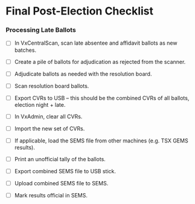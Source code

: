 # Final Post-Election Checklist

### Processing Late Ballots

* [ ] In VxCentralScan, scan late absentee and affidavit ballots as new batches.
* [ ] Create a pile of ballots for adjudication as rejected from the scanner.
* [ ] Adjudicate ballots as needed with the resolution board.
* [ ] Scan resolution board ballots.
* [ ] Export CVRs to USB – this should be the combined CVRs of all ballots, election night + late.
* [ ] In VxAdmin, clear all CVRs.
* [ ] Import the new set of CVRs.
* [ ] If applicable, load the SEMS file from other machines (e.g. TSX GEMS results).
* [ ] Print an unofficial tally of the ballots.
* [ ] Export combined SEMS file to USB stick.
* [ ] Upload combined SEMS file to SEMS.
* [ ] Mark results official in SEMS.

